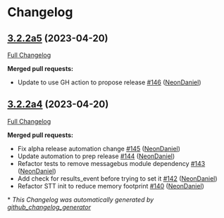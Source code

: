 # Changelog

## [3.2.2a5](https://github.com/NeonGeckoCom/neon_speech/tree/3.2.2a5) (2023-04-20)

[Full Changelog](https://github.com/NeonGeckoCom/neon_speech/compare/3.2.2a4...3.2.2a5)

**Merged pull requests:**

- Update to use GH action to propose release [\#146](https://github.com/NeonGeckoCom/neon_speech/pull/146) ([NeonDaniel](https://github.com/NeonDaniel))

## [3.2.2a4](https://github.com/NeonGeckoCom/neon_speech/tree/3.2.2a4) (2023-04-20)

[Full Changelog](https://github.com/NeonGeckoCom/neon_speech/compare/3.2.1...3.2.2a4)

**Merged pull requests:**

- Fix alpha release automation change [\#145](https://github.com/NeonGeckoCom/neon_speech/pull/145) ([NeonDaniel](https://github.com/NeonDaniel))
- Update automation to prep release [\#144](https://github.com/NeonGeckoCom/neon_speech/pull/144) ([NeonDaniel](https://github.com/NeonDaniel))
- Refactor tests to remove messagebus module dependency [\#143](https://github.com/NeonGeckoCom/neon_speech/pull/143) ([NeonDaniel](https://github.com/NeonDaniel))
- Add check for results\_event before trying to set it [\#142](https://github.com/NeonGeckoCom/neon_speech/pull/142) ([NeonDaniel](https://github.com/NeonDaniel))
- Refactor STT init to reduce memory footprint [\#140](https://github.com/NeonGeckoCom/neon_speech/pull/140) ([NeonDaniel](https://github.com/NeonDaniel))



\* *This Changelog was automatically generated by [github_changelog_generator](https://github.com/github-changelog-generator/github-changelog-generator)*
